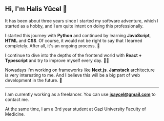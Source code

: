 ## Hi, I'm **Halis Yücel** 👋

It has been about three years since I started my software adventure, which I started as a hobby, and I am quite intent on doing this professionally.

I started this journey with **Python** and continued by learning **JavaScript**, **HTML** and **CSS**. Of course, it would not be right to say that I learned completely. After all, it's an ongoing process. 🤗

I continue to dive into the depths of the frontend world with **React + Typescript** and try to improve myself every day. 👨‍💻

Nowadays I'm working on frameworks like **Next.js**. **Jamstack** architecture is very interesting to me. And I believe this will be a big part of web development in the future. 👾

---

I am currently working as a freelancer. You can use **[isaycel@gmail.com](mailto:isaycel@gmail.com)** to contact me.

At the same time, I am a 3rd year student at Gazi University Faculty of Medicine.